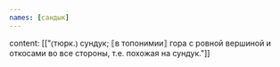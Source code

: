 ```yaml
---
names: [сандык]
---
```

content: [["⦅тюрк.⦆ сундук; ⟦в топонимии⟧ гора с ровной вершиной и откосами во все стороны, т.е. похожая на сундук."]]
